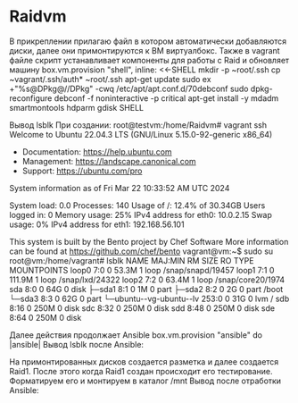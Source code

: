 # Raidvm
В прикреплении прилагаю файл в котором автоматически добавляются диски, далее они примонтируются к ВМ виртуалбокс.
Также в vagrant файле скрипт устанавливает компоненты для работы с Raid и обновляет машину
box.vm.provision "shell", inline: <<-SHELL
               mkdir -p ~root/.ssh
               cp ~vagrant/.ssh/auth* ~root/.ssh
               apt-get update
               sudo ex +"%s@DPkg@//DPkg" -cwq /etc/apt/apt.conf.d/70debconf
               sudo dpkg-reconfigure debconf -f noninteractive -p critical
               apt-get install -y mdadm smartmontools hdparm gdisk
          SHELL

Вывод lsblk При создании:
root@testvm:/home/Raidvm# vagrant ssh
Welcome to Ubuntu 22.04.3 LTS (GNU/Linux 5.15.0-92-generic x86_64)

 * Documentation:  https://help.ubuntu.com
 * Management:     https://landscape.canonical.com
 * Support:        https://ubuntu.com/pro

  System information as of Fri Mar 22 10:33:52 AM UTC 2024

  System load:  0.0                Processes:             140
  Usage of /:   12.4% of 30.34GB   Users logged in:       0
  Memory usage: 25%                IPv4 address for eth0: 10.0.2.15
  Swap usage:   0%                 IPv4 address for eth1: 192.168.56.101


This system is built by the Bento project by Chef Software
More information can be found at https://github.com/chef/bento
vagrant@vm:~$ sudo su
root@vm:/home/vagrant# lsblk
NAME                      MAJ:MIN RM   SIZE RO TYPE MOUNTPOINTS
loop0                       7:0    0  53.3M  1 loop /snap/snapd/19457
loop1                       7:1    0 111.9M  1 loop /snap/lxd/24322
loop2                       7:2    0  63.4M  1 loop /snap/core20/1974
sda                         8:0    0    64G  0 disk
├─sda1                      8:1    0     1M  0 part
├─sda2                      8:2    0     2G  0 part /boot
└─sda3                      8:3    0    62G  0 part
  └─ubuntu--vg-ubuntu--lv 253:0    0    31G  0 lvm  /
sdb                         8:16   0   250M  0 disk
sdc                         8:32   0   250M  0 disk
sdd                         8:48   0   250M  0 disk
sde                         8:64   0   250M  0 disk





Далее действия продолжает Ansible
box.vm.provision "ansible" do |ansible|
Вывод lsblk после Ansible:




На примонтированных дисков создается разметка и далее создается Raid1. После этого когда Raid1 создан происходит его тестирование.
Форматируем его и монтируем в каталог /mnt
Вывод после отработки Ansible:
